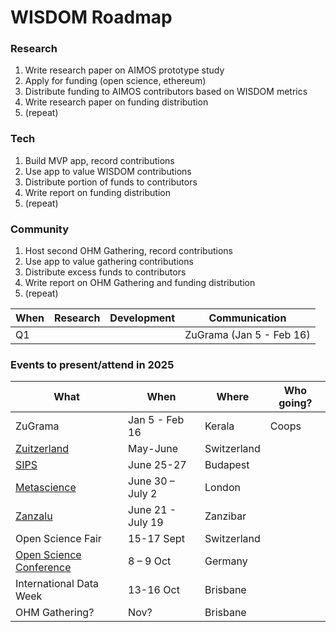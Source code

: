 # WISDOM Roadmap

### Research
1. Write research paper on AIMOS prototype study
2. Apply for funding (open science, ethereum)
3. Distribute funding to AIMOS contributors based on WISDOM metrics
4. Write research paper on funding distribution
5. (repeat)

### Tech
1. Build MVP app, record contributions
2. Use app to value WISDOM contributions
3. Distribute portion of funds to contributors
4. Write report on funding distribution
5. (repeat)

### Community
1. Host second OHM Gathering, record contributions
2. Use app to value gathering contributions
3. Distribute excess funds to contributors
4. Write report on OHM Gathering and funding distribution
5. (repeat)

| When | Research | Development | Communication |
| --- | --- | --- | --- |
| Q1 |   |   | ZuGrama (Jan 5 - Feb 16) | 


### Events to present/attend in 2025

| What    | When | Where | Who going? |
| --- | --- | --- | --- |
| ZuGrama | Jan 5 - Feb 16 | Kerala | Coops | 
| [Zuitzerland](https://zuitzerland.ch/) | May-June | Switzerland |
| [SIPS](https://www.improvingpsych.org/SIPS2025/) | June 25-27 | Budapest |
| [Metascience](https://metascience.info/) | June 30 – July 2 | London |
| [Zanzalu](https://lu.ma/1kzrdu3s) | June 21 - July 19 | Zanzibar |
| Open Science Fair | 15-17 Sept | Switzerland |
| [Open Science Conference](https://www.open-science-conference.eu/) | 8 – 9 Oct | Germany |
| International Data Week | 13-16 Oct | Brisbane |
| OHM Gathering? | Nov? | Brisbane | 
